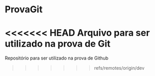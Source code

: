 # ProvaGit
<<<<<<< HEAD
Arquivo para ser utilizado na prova de Git
=======
Repositório para ser utilizado na prova de Github
>>>>>>> refs/remotes/origin/dev
